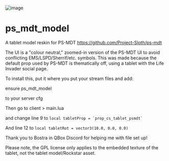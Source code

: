 ![image](https://github.com/alberttheprince/ps_mdt_model/assets/85725579/555fc573-5130-4d9d-bf6a-daf032ef1dd8)

# ps_mdt_model
A tablet model reskin for PS-MDT https://github.com/Project-Sloth/ps-mdt

The UI is a "colour neutral," zoomed-in version of the PS-MDT UI to avoid conflicting EMS/LSPD/Sherrif/etc. symbols. This was made because the default prop used by PS-MDT is thematically off, using a tablet with the Life Invader social page.

To install this, put it where you put your stream files and add:

ensure ps_mdt_model

to your server cfg

Then go to client > main.lua 

and change line 9 to ```local tabletProp = `prop_cs_tablet_psmdt` ```

And line 12 to ```local tabletRot = vector3(10.0, 0.0, 0.0)```

Thank you to Bostra in QBox Discord for helping me with file set up!

Please note, the GPL license only applies to the embedded texture of the tablet, not the tablet model/Rockstar asset.
